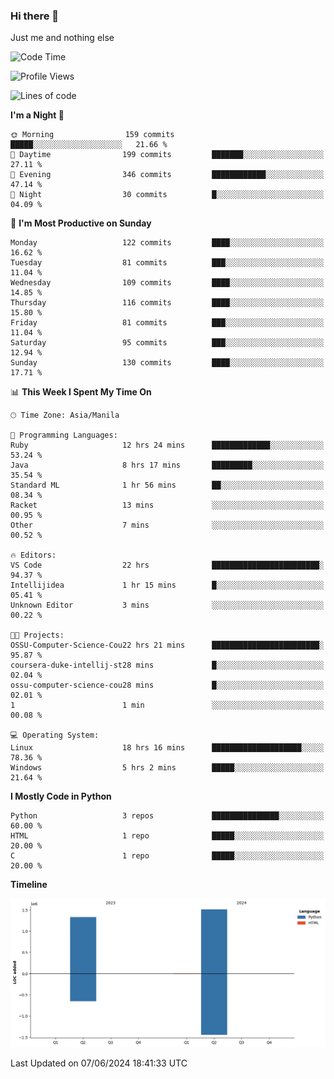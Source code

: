 ### Hi there 👋

Just me and nothing else


<!--START_SECTION:waka-->
![Code Time](http://img.shields.io/badge/Code%20Time-346%20hrs%2047%20mins-blue)

![Profile Views](http://img.shields.io/badge/Profile%20Views-16-blue)

![Lines of code](https://img.shields.io/badge/From%20Hello%20World%20I%27ve%20Written-2.8%20million%20lines%20of%20code-blue)

**I'm a Night 🦉** 

```text
🌞 Morning                159 commits         █████░░░░░░░░░░░░░░░░░░░░   21.66 % 
🌆 Daytime                199 commits         ███████░░░░░░░░░░░░░░░░░░   27.11 % 
🌃 Evening                346 commits         ████████████░░░░░░░░░░░░░   47.14 % 
🌙 Night                  30 commits          █░░░░░░░░░░░░░░░░░░░░░░░░   04.09 % 
```
📅 **I'm Most Productive on Sunday** 

```text
Monday                   122 commits         ████░░░░░░░░░░░░░░░░░░░░░   16.62 % 
Tuesday                  81 commits          ███░░░░░░░░░░░░░░░░░░░░░░   11.04 % 
Wednesday                109 commits         ████░░░░░░░░░░░░░░░░░░░░░   14.85 % 
Thursday                 116 commits         ████░░░░░░░░░░░░░░░░░░░░░   15.80 % 
Friday                   81 commits          ███░░░░░░░░░░░░░░░░░░░░░░   11.04 % 
Saturday                 95 commits          ███░░░░░░░░░░░░░░░░░░░░░░   12.94 % 
Sunday                   130 commits         ████░░░░░░░░░░░░░░░░░░░░░   17.71 % 
```


📊 **This Week I Spent My Time On** 

```text
🕑︎ Time Zone: Asia/Manila

💬 Programming Languages: 
Ruby                     12 hrs 24 mins      █████████████░░░░░░░░░░░░   53.24 % 
Java                     8 hrs 17 mins       █████████░░░░░░░░░░░░░░░░   35.54 % 
Standard ML              1 hr 56 mins        ██░░░░░░░░░░░░░░░░░░░░░░░   08.34 % 
Racket                   13 mins             ░░░░░░░░░░░░░░░░░░░░░░░░░   00.95 % 
Other                    7 mins              ░░░░░░░░░░░░░░░░░░░░░░░░░   00.52 % 

🔥 Editors: 
VS Code                  22 hrs              ████████████████████████░   94.37 % 
Intellijidea             1 hr 15 mins        █░░░░░░░░░░░░░░░░░░░░░░░░   05.41 % 
Unknown Editor           3 mins              ░░░░░░░░░░░░░░░░░░░░░░░░░   00.22 % 

🐱‍💻 Projects: 
OSSU-Computer-Science-Cou22 hrs 21 mins      ████████████████████████░   95.87 % 
coursera-duke-intellij-st28 mins             █░░░░░░░░░░░░░░░░░░░░░░░░   02.04 % 
ossu-computer-science-cou28 mins             █░░░░░░░░░░░░░░░░░░░░░░░░   02.01 % 
1                        1 min               ░░░░░░░░░░░░░░░░░░░░░░░░░   00.08 % 

💻 Operating System: 
Linux                    18 hrs 16 mins      ████████████████████░░░░░   78.36 % 
Windows                  5 hrs 2 mins        █████░░░░░░░░░░░░░░░░░░░░   21.64 % 
```

**I Mostly Code in Python** 

```text
Python                   3 repos             ███████████████░░░░░░░░░░   60.00 % 
HTML                     1 repo              █████░░░░░░░░░░░░░░░░░░░░   20.00 % 
C                        1 repo              █████░░░░░░░░░░░░░░░░░░░░   20.00 % 
```



**Timeline**

![Lines of Code chart](https://raw.githubusercontent.com/brutist/brutist/main/assets/bar_graph.png)


 Last Updated on 07/06/2024 18:41:33 UTC
<!--END_SECTION:waka-->
